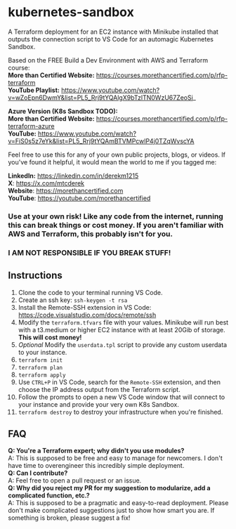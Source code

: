 # kubernetes-sandbox
A Terraform deployment for an EC2 instance with Minikube installed that outputs the connection script to VS Code for an automagic Kubernetes Sandbox. 

Based on the FREE Build a Dev Environment with AWS and Terraform course:  
**More than Certified Website:** https://courses.morethancertified.com/p/rfp-terraform  
**YouTube Playlist:** https://www.youtube.com/watch?v=wZoEpn6DwmY&list=PL5_Rrj9tYQAlgX9bTzlTN0WzU67ZeoSi_  

**Azure Version (K8s Sandbox TODO):**   
**More than Certified Website:** https://courses.morethancertified.com/p/rfp-terraform-azure  
**YouTube:** https://www.youtube.com/watch?v=FiS0s5z7eYk&list=PL5_Rrj9tYQAmBTVMPcwlP4j0TZqWvscYA  

Feel free to use this for any of your own public projects, blogs, or videos. If you've found it helpful, it would mean the world to me if you tagged me:  

**LinkedIn:** https://linkedin.com/in/derekm1215  
**X**: https://x.com/mtcderek  
**Website**: https://morethancertified.com  
**YouTube**: https://youtube.com/morethancertified  

### Use at your own risk! Like any code from the internet, running this can break things or cost money. If you aren't familiar with AWS and Terraform, this probably isn't for you.  
### I AM NOT RESPONSIBLE IF YOU BREAK STUFF!   

## Instructions  
1. Clone the code to your terminal running VS Code.  
2. Create an ssh key: `ssh-keygen -t rsa`  
3. Install the Remote-SSH extension in VS Code: https://code.visualstudio.com/docs/remote/ssh   
4. Modify the `terraform.tfvars` file with your values. Minikube will run best with a t3.medium or higher EC2 instance with at least 20Gib of storage. **This will cost money!**  
5. *Optional* Modify the `userdata.tpl` script to provide any custom userdata to your instance.   
6. `terraform init`  
7. `terraform plan`  
8. `terraform apply`  
9. Use `CTRL+P` in VS Code, search for the `Remote-SSH` extension, and then choose the IP address output from the Terraform script.  
10. Follow the prompts to open a new VS Code window that will connect to your instance and provide your very own K8s Sandbox.  
11. `terraform destroy` to destroy your infrastructure when you're finished.  

## FAQ  
**Q: You're a Terraform expert; why didn't you use modules?**  
A: This is supposed to be free and easy to manage for newcomers. I don't have time to overengineer this incredibly simple deployment.   
**Q: Can I contribute?**  
A: Feel free to open a pull request or an issue.   
**Q: Why did you reject my PR for my suggestion to modularize, add a complicated function, etc.?**  
A: This is supposed to be a pragmatic and easy-to-read deployment. Please don't make complicated suggestions just to show how smart you are. If something is broken, please suggest a fix!  



